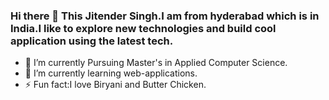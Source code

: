 ### Hi there 👋 This Jitender Singh.I am from hyderabad which is in India.I like to explore new technologies and build cool application using the latest tech.
- 🔭 I’m currently Pursuing Master's in Applied Computer Science.
- 🌱 I’m currently learning web-applications.
- ⚡ Fun fact:I love Biryani and Butter Chicken.

<!--
**Jitender-Singh-NWM/Jitender-Singh-NWM** is a ✨ _special_ ✨ repository because its `README.md` (this file) appears on your GitHub profile.

Here are some ideas to get you started:

- 🔭 I’m currently working on ...
- 🌱 I’m currently learning ...
- 👯 I’m looking to collaborate on ...
- 🤔 I’m looking for help with ...
- 💬 Ask me about ...
- 📫 How to reach me: ...
- 😄 Pronouns: ...
- ⚡ Fun fact: ...
-->
